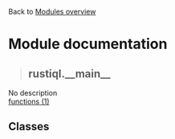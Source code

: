 Back to [Modules overview](https://github.com/pyrustic/rustiql/blob/master/docs/modules/README.md)
  
# Module documentation
>## rustiql.\_\_main\_\_
No description
<br>
[functions (1)](https://github.com/pyrustic/rustiql/blob/master/docs/modules/content/rustiql.__main__/functions.md)


## Classes

